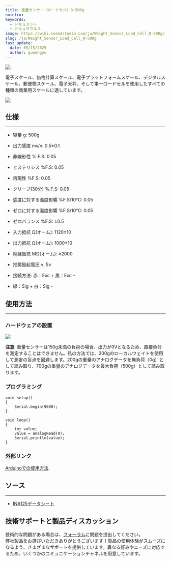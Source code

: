 ```yaml
---
title: 重量センサー（ロードセル）0-500g
nointro:
keywords:
  - ドキュメント
  - ドキュサウルス
image: https://wiki.seeedstudio.com/ja/Weight_Sensor_Load_Cell_0-500g/
slug: /ja/Weight_Sensor_Load_Cell_0-500g
last_update:
  date: 05/15/2025
  author: gunengyu
---
```



![](https://files.seeedstudio.com/wiki/Weight_Sensor_Load_Cell_0-500g/img/loadcell500.jpg)

電子スケール、価格計算スケール、電子プラットフォームスケール、デジタルスケール、郵便物スケール、電子天秤、そして単一ロードセルを使用したすべての種類の商業用スケールに適しています。

[![](https://files.seeedstudio.com/wiki/Seeed-WiKi/docs/images/300px-Get_One_Now_Banner-ragular.png)](https://www.seeedstudio.com/weight-sensor-load-cell-0500g-p-525.html?cPath=144_150)

##   仕様
---
*   容量 g: 500g

*   出力感度 mv/v: 0.5±0.1

*   非線形性 %.F.S: 0.05

*   ヒステリシス %F.S: 0.05

*   再現性 %F.S: 0.05

*   クリープ(30分) %.F.S: 0.05

*   感度に対する温度影響 %F.S/10℃: 0.05

*   ゼロに対する温度影響 %F.S/10℃: 0.05

*   ゼロバランス %F.S: ±0.5

*   入力抵抗 Ω(オーム): 1120±10

*   出力抵抗 Ω(オーム): 1000±10

*   絶縁抵抗 MΩ(オーム): ≥2000

*   推奨励起電圧 v: 5v

*   接続方法: 赤：Exc + 黒：Exc –

*   緑：Sig + 白：Sig -

##   使用方法
---
###  **ハードウェアの設置**

![](https://files.seeedstudio.com/wiki/Weight_Sensor_Load_Cell_0-500g/img/Weight_Sensor.png)

**注意**: 重量センサーは150g未満の負荷の場合、出力が0Vとなるため、直接負荷を測定することはできません。私の方法では、200gのローカルウェイトを使用して測定の盲点を回避します。200gの重量のアナログデータを無負荷（0g）として読み取り、700gの重量のアナログデータを最大負荷（500g）として読み取ります。

###  **プログラミング**
```
void setup()
{
    Serial.begin(9600);
}

void loop()
{
    int value;
    value = analogRead(0);
    Serial.println(value);
}
```

###   外部リンク

[Arduinoでの使用方法](http://cerulean.dk/words/?page_id=42).

##   ソース
---
- [INA125データシート](https://files.seeedstudio.com/wiki/Weight_Sensor_Load_Cell_0-500g/res/INA125.pdf)

## 技術サポートと製品ディスカッション
技術的な問題がある場合は、[フォーラム](http://forum.seeedstudio.com/)に問題を提出してください。  
弊社製品をお選びいただきありがとうございます！製品の使用体験がスムーズになるよう、さまざまなサポートを提供しています。異なる好みやニーズに対応するため、いくつかのコミュニケーションチャネルを用意しています。

<div class="button_tech_support_container">
<a href="https://forum.seeedstudio.com/" class="button_forum"></a> 
<a href="https://www.seeedstudio.com/contacts" class="button_email"></a>
</div>

<div class="button_tech_support_container">
<a href="https://discord.gg/eWkprNDMU7" class="button_discord"></a> 
<a href="https://github.com/Seeed-Studio/wiki-documents/discussions/69" class="button_discussion"></a>
</div>